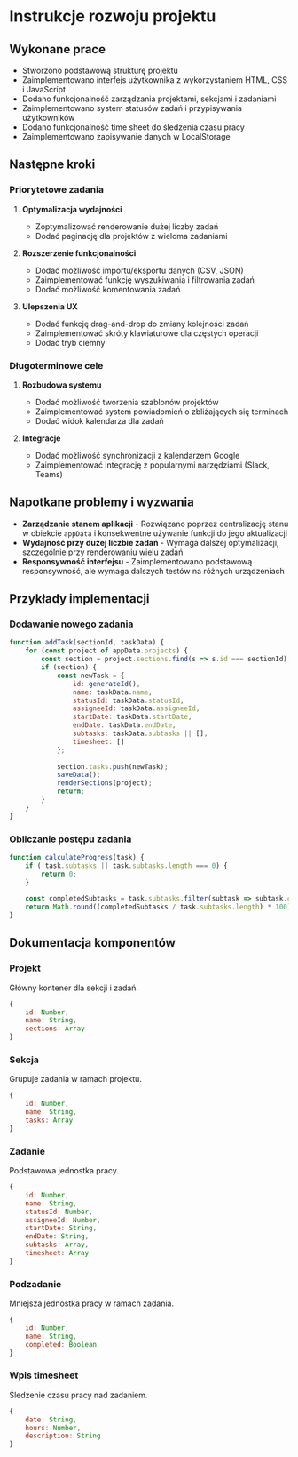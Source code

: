 # Instrukcje rozwoju projektu

## Wykonane prace

- Stworzono podstawową strukturę projektu
- Zaimplementowano interfejs użytkownika z wykorzystaniem HTML, CSS i JavaScript
- Dodano funkcjonalność zarządzania projektami, sekcjami i zadaniami
- Zaimplementowano system statusów zadań i przypisywania użytkowników
- Dodano funkcjonalność time sheet do śledzenia czasu pracy
- Zaimplementowano zapisywanie danych w LocalStorage

## Następne kroki

### Priorytetowe zadania

1. **Optymalizacja wydajności**
   - Zoptymalizować renderowanie dużej liczby zadań
   - Dodać paginację dla projektów z wieloma zadaniami

2. **Rozszerzenie funkcjonalności**
   - Dodać możliwość importu/eksportu danych (CSV, JSON)
   - Zaimplementować funkcję wyszukiwania i filtrowania zadań
   - Dodać możliwość komentowania zadań

3. **Ulepszenia UX**
   - Dodać funkcję drag-and-drop do zmiany kolejności zadań
   - Zaimplementować skróty klawiaturowe dla częstych operacji
   - Dodać tryb ciemny

### Długoterminowe cele

1. **Rozbudowa systemu**
   - Dodać możliwość tworzenia szablonów projektów
   - Zaimplementować system powiadomień o zbliżających się terminach
   - Dodać widok kalendarza dla zadań

2. **Integracje**
   - Dodać możliwość synchronizacji z kalendarzem Google
   - Zaimplementować integrację z popularnymi narzędziami (Slack, Teams)

## Napotkane problemy i wyzwania

- **Zarządzanie stanem aplikacji** - Rozwiązano poprzez centralizację stanu w obiekcie `appData` i konsekwentne używanie funkcji do jego aktualizacji
- **Wydajność przy dużej liczbie zadań** - Wymaga dalszej optymalizacji, szczególnie przy renderowaniu wielu zadań
- **Responsywność interfejsu** - Zaimplementowano podstawową responsywność, ale wymaga dalszych testów na różnych urządzeniach

## Przykłady implementacji

### Dodawanie nowego zadania

```javascript
function addTask(sectionId, taskData) {
    for (const project of appData.projects) {
        const section = project.sections.find(s => s.id === sectionId);
        if (section) {
            const newTask = {
                id: generateId(),
                name: taskData.name,
                statusId: taskData.statusId,
                assigneeId: taskData.assigneeId,
                startDate: taskData.startDate,
                endDate: taskData.endDate,
                subtasks: taskData.subtasks || [],
                timesheet: []
            };
            
            section.tasks.push(newTask);
            saveData();
            renderSections(project);
            return;
        }
    }
}
```

### Obliczanie postępu zadania

```javascript
function calculateProgress(task) {
    if (!task.subtasks || task.subtasks.length === 0) {
        return 0;
    }
    
    const completedSubtasks = task.subtasks.filter(subtask => subtask.completed).length;
    return Math.round((completedSubtasks / task.subtasks.length) * 100);
}
```

## Dokumentacja komponentów

### Projekt

Główny kontener dla sekcji i zadań.

```javascript
{
    id: Number,
    name: String,
    sections: Array
}
```

### Sekcja

Grupuje zadania w ramach projektu.

```javascript
{
    id: Number,
    name: String,
    tasks: Array
}
```

### Zadanie

Podstawowa jednostka pracy.

```javascript
{
    id: Number,
    name: String,
    statusId: Number,
    assigneeId: Number,
    startDate: String,
    endDate: String,
    subtasks: Array,
    timesheet: Array
}
```

### Podzadanie

Mniejsza jednostka pracy w ramach zadania.

```javascript
{
    id: Number,
    name: String,
    completed: Boolean
}
```

### Wpis timesheet

Śledzenie czasu pracy nad zadaniem.

```javascript
{
    date: String,
    hours: Number,
    description: String
}
```
